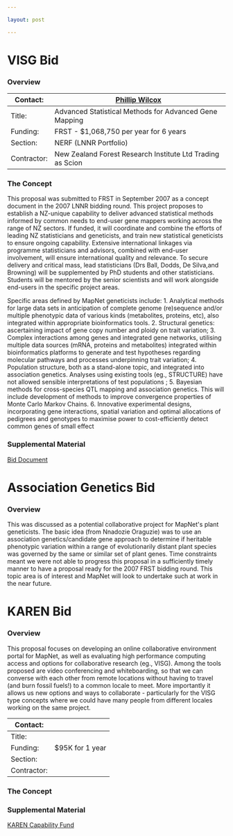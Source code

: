 ```yaml
---

layout: post

---
```


# VISG Bid

### Overview

|Contact:|[Phillip Wilcox](User:PWilcox "wikilink")|
|--------|-----------------------------------------|
|Title:|Advanced Statistical Methods for Advanced Gene Mapping|
|Funding:|FRST - \$1,068,750 per year for 6 years|
|Section:|NERF (LNNR Portfolio)|
|Contractor:|New Zealand Forest Research Institute Ltd Trading as Scion|

### The Concept

This proposal was submitted to FRST in September 2007 as a concept document in the 2007 LNNR bidding round. This project proposes to establish a NZ-unique capability to deliver advanced statistical methods informed by common needs to end-user gene mappers working across the range of NZ sectors. If funded, it will coordinate and combine the efforts of leading NZ statisticians and geneticists, and train new statistical geneticists to ensure ongoing capability. Extensive international linkages via programme statisticians and advisors, combined with end-user involvement, will ensure international quality and relevance. To secure delivery and critical mass, lead statisticians (Drs Ball, Dodds, De Silva,and Browning) will be supplemented by PhD students and other statisticians. Students will be mentored by the senior scientists and will work alongside end-users in the specific project areas.

Specific areas defined by MapNet geneticists include: 1. Analytical methods for large data sets in anticipation of complete genome (re)sequence and/or multiple phenotypic data of various kinds (metabolites, proteins, etc), also integrated within appropriate bioinformatics tools. 2. Structural genetics: ascertaining impact of gene copy number and ploidy on trait variation; 3. Complex interactions among genes and integrated gene networks, utilising multiple data sources (mRNA, proteins and metabolites) integrated within bioinformatics platforms to generate and test hypotheses regarding molecular pathways and processes underpinning trait variation; 4. Population structure, both as a stand-alone topic, and integrated into association genetics. Analyses using existing tools (eg., STRUCTURE) have not allowed sensible interpretations of test populations ; 5. Bayesian methods for cross-species QTL mapping and association genetics. This will include development of methods to improve convergence properties of Monte Carlo Markov Chains. 6. Innovative experimental designs, incorporating gene interactions, spatial variation and optimal allocations of pedigrees and genotypes to maximise power to cost-efficiently detect common genes of small effect

### Supplemental Material

[Bid Document](Media:VISG_bid.doc "wikilink")

# Association Genetics Bid

### Overview

This was discussed as a potential collaborative project for MapNet's plant geneticists. The basic idea (from Nnadozie Oraguzie) was to use an association genetics/candidate gene approach to determine if heritable phenotypic variation within a range of evolutionarily distant plant species was governed by the same or similar set of plant genes. Time constraints meant we were not able to progress this proposal in a sufficiently timely manner to have a proposal ready for the 2007 FRST bidding round. This topic area is of interest and MapNet will look to undertake such at work in the near future.

# KAREN Bid

### Overview

This proposal focuses on developing an online collaborative environment portal for MapNet, as well as evaluating high performance computing access and options for collaborative research (eg., VISG). Among the tools proposed are video conferencing and whiteboarding, so that we can converse with each other from remote locations without having to travel (and burn fossil fuels!) to a common locale to meet. More importantly it allows us new options and ways to collaborate - particularly for the VISG type concepts where we could have many people from different locales working on the same project.

|Contact:||
|--------|---|
|Title:||
|Funding:|\$95K for 1 year|
|Section:||
|Contractor:||

### The Concept

### Supplemental Material

[KAREN Capability Fund](http://www.karen.net.nz/capability-build-fund/)

